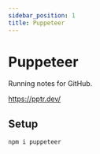 ```yaml
---
sidebar_position: 1
title: Puppeteer
---
```


# Puppeteer
Running notes for GitHub.

https://pptr.dev/

## Setup

```
npm i puppeteer
```